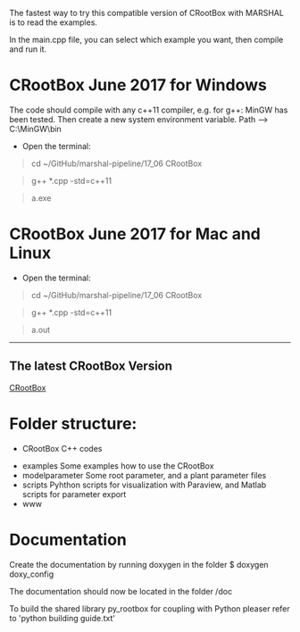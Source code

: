 The fastest way to try this compatible version of CRootBox with MARSHAL is to read the examples.

In the main.cpp file, you can select which example you want, then compile and run it.

# CRootBox June 2017 for Windows 

The code should compile with any c++11 compiler, e.g. for g++: MinGW has been tested.
Then create a new system environment variable. Path --> C:\MinGW\bin

- Open the terminal:

> cd ~/GitHub/marshal-pipeline/17_06 CRootBox

> g++ *.cpp -std=c++11

> a.exe

# CRootBox June 2017 for Mac and Linux

- Open the terminal:

> cd ~/GitHub/marshal-pipeline/17_06 CRootBox

> g++ *.cpp -std=c++11

> a.out

***

## The latest CRootBox Version

[CRootBox](https://github.com/Plant-Root-Soil-Interactions-Modelling/CRootBox)

# Folder structure:

- CRootBox C++ codes
* examples 		Some examples how to use the CRootBox
* modelparameter		Some root parameter, and a plant parameter files
* scripts 		Pyhthon scripts for visualization with Paraview, and Matlab scripts for parameter export
* www 		


# Documentation

Create the documentation by running doxygen in the folder 
$ doxygen doxy_config

The documentation should now be located in the folder /doc

To build the shared library py_rootbox for coupling with Python pleaser refer to 'python building guide.txt'

